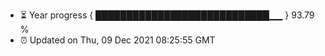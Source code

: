- ⏳ Year progress { ████████████████████████████▁▁ } 93.79 %
- ⏰ Updated on Thu, 09 Dec 2021 08:25:55 GMT

